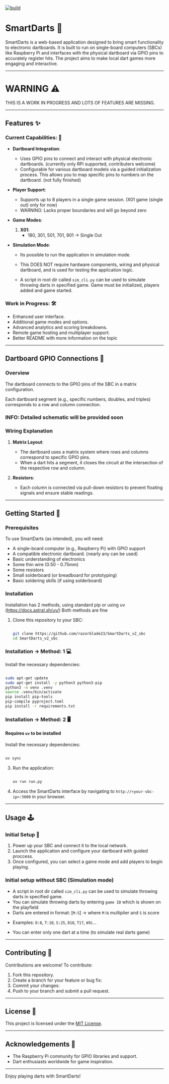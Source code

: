[![build](https://github.com/razorblade23/SmartDarts_v2_sbc/actions/workflows/python-app.yml/badge.svg?branch=master&event=push)](https://github.com/razorblade23/SmartDarts_v2_sbc/actions/workflows/python-app.yml)


# SmartDarts 🎯

SmartDarts is a web-based application designed to bring smart functionality to electronic dartboards. It is built to run on single-board computers (SBCs) like Raspberry Pi and interfaces with the physical dartboard via GPIO pins to accurately register hits. The project aims to make local dart games more engaging and interactive.

---

# WARNING ⚠️
THIS IS A WORK IN PROGRESS AND LOTS OF FEATURES ARE MISSING.

---

## Features ✨

### Current Capabilities: 🚀
- **Dartboard Integration**:
  - Uses GPIO pins to connect and interact with physical electronic dartboards. (currently only RPi supported, contributers welcome)
  - Configurable for various dartboard models via a guided initialization process. This allows you to map specific pins to numbers on the dartboard. (not fully finished)

- **Player Support**:
  - Supports up to 8 players in a single game session. (X01 game (single out) only for now)
  - WARNING: Lacks proper boundaries and will go beyond zero

- **Game Modes**:
  1. **X01**: 
     - 180, 301, 501, 701, 901 -> Single Out

- **Simulation Mode**:
  - Its possible to run the application in simulation mode.
  - This DOES NOT require hardware components, wiring and physical dartboard, and is used for testing the application logic.

  - A script in root dir called `sim_cli.py` can be used to simulate throwing darts in specified game. Game must be initialized, players added and game started.

### Work in Progress: 🛠️
- Enhanced user interface.
- Additional game modes and options.
- Advanced analytics and scoring breakdowns.
- Remote game hosting and multiplayer support.
- Better README with more information on the topic

---

## Dartboard GPIO Connections 🔌

### Overview
The dartboard connects to the GPIO pins of the SBC in a matrix configuration. 

Each dartboard segment (e.g., specific numbers, doubles, and triples) corresponds to a row and column connection. 

### INFO: Detailed schematic will be provided soon

### Wiring Explanation
1. **Matrix Layout**:
   - The dartboard uses a matrix system where rows and columns correspond to specific GPIO pins.
   - When a dart hits a segment, it closes the circuit at the intersection of the respective row and column.

2. **Resistors**:
   - Each column is connected via pull-down resistors to prevent floating signals and ensure stable readings.

---

## Getting Started 🏁

### Prerequisites
To use SmartDarts (as intended), you will need:
- A single-board computer (e.g., Raspberry Pi) with GPIO support
- A compatible electronic dartboard. (nearly any can be used)
- Basic understanding of electronics
- Some thin wire (0.50 - 0.75mm)
- Some resistors
- Small solderboard (or breadboard for prototyping)
- Basic soldering skills (if using solderboard)

### Installation
Installation has 2 methods, using standard pip or using uv (https://docs.astral.sh/uv/)
Both methods are fine


1. Clone this repository to your SBC:
   ```bash

   git clone https://github.com/razorblade23/SmartDarts_v2_sbc
   cd SmartDarts_v2_sbc
   
   ```

### Installation -> Method: 1 💻
Install the necessary dependencies:
   ```bash

   sudo apt-get update
   sudo apt-get install -y python3 python3-pip
   python3 -m venv .venv
   source .venv/bin/activate
   pip install pip-tools
   pip-compile pyproject.toml
   pip install -r requirements.txt

   ```
### Installation -> Method: 2 🖥️
#### Requires `uv` to be installed
Install the necessary dependencies:
   ```bash

   uv sync
   
   ```

3. Run the application:
   ```bash

   uv run run.py

   ```

4. Access the SmartDarts interface by navigating to `http://<your-sbc-ip>:5000` in your browser.

---

## Usage 🕹️

### Initial Setup 🔧
1. Power up your SBC and connect it to the local network.
2. Launch the application and configure your dartboard with guided proccess.
3. Once configured, you can select a game mode and add players to begin playing.

### Initial setup without SBC (Simulation mode)
- A script in root dir called `sim_cli.py` can be used to simulate throwing darts in specified game. 
- You can simulate throwing darts by entering `game ID` which is shown on the playfield
- Darts are entered in format: [`M:S`] -> where `M` is multiplier and `S` is score
* Examples: `D:8`, `T:10`, `S:25`, `D18`, `T17`, etc...
- You can enter only one dart at a time (to simulate real darts game)

---

## Contributing 🤝
Contributions are welcome! To contribute:
1. Fork this repository.
2. Create a branch for your feature or bug fix:
3. Commit your changes:
4. Push to your branch and submit a pull request.

---

## License 📜
This project is licensed under the [MIT License](LICENSE).

---

## Acknowledgements 🙏
- The Raspberry Pi community for GPIO libraries and support.
- Dart enthusiasts worldwide for game inspiration.

---

Enjoy playing darts with SmartDarts!
